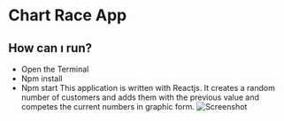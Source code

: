 # Chart Race App
## How can ı run?
- Open the Terminal
- Npm install
- Npm start
This application is written with Reactjs. It creates a random number of customers and adds them with the previous value and competes the current numbers in graphic form.
![Screenshot](https://user-images.githubusercontent.com/65031891/168682629-d5500438-25eb-482e-8894-31a6d44ef085.png)
